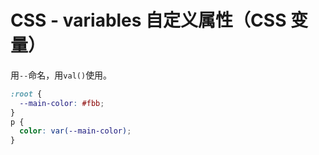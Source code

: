 # CSS - variables 自定义属性（CSS 变量）

用`--`命名，用`val()`使用。

```css
:root {
  --main-color: #fbb;
}
p {
  color: var(--main-color);
}
```
